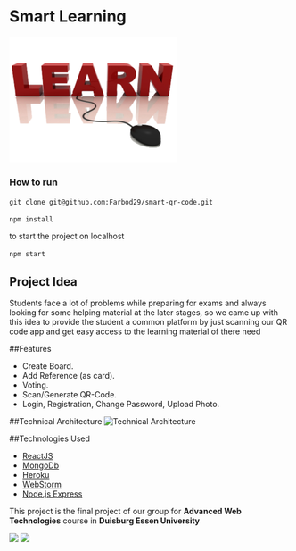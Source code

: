 # Smart Learning

![Smart Learning logo](https://raw.githubusercontent.com/Farbod29/smart-qr-code/master/public/images/home.png)

### How to run

```git clone git@github.com:Farbod29/smart-qr-code.git ```

```npm install ```

to start the project on localhost

```npm start ```

## Project Idea
Students face a lot of problems while preparing for exams and always looking for some helping material at the later stages, so we came up with this idea to provide the student a common platform by just scanning our QR code app and get easy access to the learning material of there need


##Features
- Create Board.
- Add Reference (as card).
- Voting. 
- Scan/Generate QR-Code.
- Login, Registration, Change Password, Upload Photo.


##Technical Architecture
![Technical Architecture](https://raw.githubusercontent.com/Farbod29/smart-qr-code/master/public/images/arch.PNG)


##Technologies Used
- [ReactJS](https://reactjs.org/)
- [MongoDb](https://www.mongodb.com/)
- [Heroku](https://www.heroku.com/)
- [WebStorm](https://www.jetbrains.com/webstorm/)
- [Node.js Express](https://expressjs.com/)



This project is the final project of our group for **Advanced Web Technologies** course
in **Duisburg Essen University**



<img src="https://www.uni-due.de/imperia/md/images/cms/ude-logo_en.png" height="70">
<img src="https://www.uni-due.de/imperia/md/images/soco/soco-logo-detailed.png" height="70">


